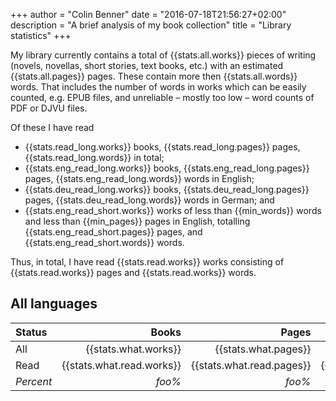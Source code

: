 +++
author = "Colin Benner"
date = "2016-07-18T21:56:27+02:00"
description = "A brief analysis of my book collection"
title = "Library statistics"
+++

My library currently contains a total of {{stats.all.works}} pieces of writing (novels, novellas, short stories, text books, etc.) with an estimated {{stats.all.pages}} pages.  These contain more then {{stats.all.words}} words.  That includes the number of words in works which can be easily counted, e.g. EPUB files, and unreliable – mostly too low – word counts of PDF or DJVU files.

Of these I have read

  * {{stats.read_long.works}} books, {{stats.read_long.pages}} pages, {{stats.read_long.words}} in total;
  * {{stats.eng_read_long.works}} books, {{stats.eng_read_long.pages}} pages, {{stats.eng_read_long.words}} words in English;
  * {{stats.deu_read_long.works}} books, {{stats.deu_read_long.pages}} pages, {{stats.deu_read_long.words}} words in German; and
  * {{stats.eng_read_short.works}} works of less than {{min_words}} words and less than {{min_pages}} pages in English, totalling {{stats.eng_read_short.pages}} pages, and {{stats.eng_read_short.words}} words.

Thus, in total, I have read {{stats.read.works}} works consisting of {{stats.read.works}} pages and {{stats.read.works}} words.

## All languages

| Status    | Books               | Pages               | Words               |
|:----------|--------------------:|--------------------:|--------------------:|
| All       | {{stats.what.works}}      | {{stats.what.pages}}      | {{stats.what.words}}      |
| Read      | {{stats.what.read.works}} | {{stats.what.read.pages}} | {{stats.what.read.words}} |
| *Percent* | *foo%*              | *foo%*              | *foo%*              |
